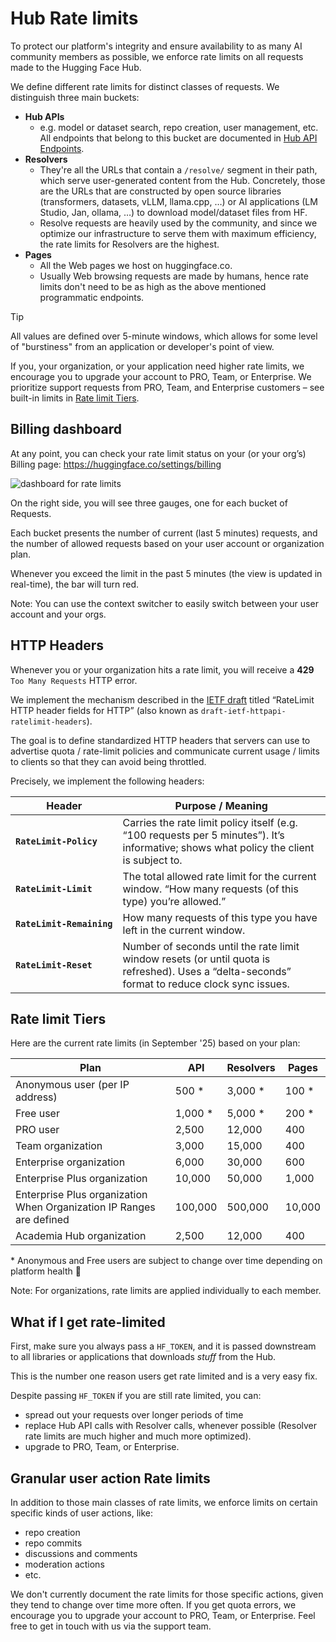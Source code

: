 # Hub Rate limits

To protect our platform's integrity and ensure availability to as many AI community members as possible, we enforce rate limits on all requests made to the Hugging Face Hub.

We define different rate limits for distinct classes of requests. We distinguish three main buckets:

- **Hub APIs**
  - e.g. model or dataset search, repo creation, user management, etc. All endpoints that belong to this bucket are documented in [Hub API Endpoints](./api).
- **Resolvers**
  - They're all the URLs that contain a `/resolve/` segment in their path, which serve user-generated content from the Hub. Concretely, those are the URLs that are constructed by open source libraries (transformers, datasets, vLLM, llama.cpp, …) or AI applications (LM Studio, Jan, ollama, …) to download model/dataset files from HF.
  - Resolve requests are heavily used by the community, and since we optimize our infrastructure to serve them with maximum efficiency, the rate limits for Resolvers are the highest.
- **Pages**
  - All the Web pages we host on huggingface.co. 
  - Usually Web browsing requests are made by humans, hence rate limits don't need to be as high as the above mentioned programmatic endpoints.

> [!TIP]
> All values are defined over 5-minute windows, which allows for some level of "burstiness" from an application or developer's point of view.

If you, your organization, or your application need higher rate limits, we encourage you to upgrade your account to PRO, Team, or Enterprise. We prioritize support requests from PRO, Team, and Enterprise customers – see built-in limits in [Rate limit Tiers](#rate-limit-tiers).

## Billing dashboard

At any point, you can check your rate limit status on your (or your org’s) Billing page: https://huggingface.co/settings/billing

![dashboard for rate limits](https://cdn-uploads.huggingface.co/production/uploads/5dd96eb166059660ed1ee413/0pzQQyuVG3c9tWjCqrX9Y.png)

On the right side, you will see three gauges, one for each bucket of Requests.

Each bucket presents the number of current (last 5 minutes) requests, and the number of allowed requests based on your user account or organization plan.

Whenever you exceed the limit in the past 5 minutes (the view is updated in real-time), the bar will turn red.

Note: You can use the context switcher to easily switch between your user account and your orgs.

## HTTP Headers

Whenever you or your organization hits a rate limit, you will receive a **429** `Too Many Requests` HTTP error.

We implement the mechanism described in the [IETF draft](https://datatracker.ietf.org/doc/draft-ietf-httpapi-ratelimit-headers/) titled “RateLimit HTTP header fields for HTTP” (also known as `draft-ietf-httpapi-ratelimit-headers`).

The goal is to define standardized HTTP headers that servers can use to advertise quota / rate-limit policies and communicate current usage / limits to clients so that they can avoid being throttled.

Precisely, we implement the following headers:

| Header                    | Purpose / Meaning                                                                                                                              |
| ------------------------- | ---------------------------------------------------------------------------------------------------------------------------------------------- |
| **`RateLimit‑Policy`**    | Carries the rate limit policy itself (e.g. “100 requests per 5 minutes”). It’s informative; shows what policy the client is subject to.        |
| **`RateLimit‑Limit`**     | The total allowed rate limit for the current window. “How many requests (of this type) you’re allowed.”                                        |
| **`RateLimit‑Remaining`** | How many requests of this type you have left in the current window.                                                                            |
| **`RateLimit‑Reset`**     | Number of seconds until the rate limit window resets (or until quota is refreshed). Uses a “delta-seconds” format to reduce clock sync issues. |

## Rate limit Tiers

Here are the current rate limits (in September '25) based on your plan:

| Plan                                                                      | API      | Resolvers | Pages  |
| ------------------------------------------------------------------------- | -------- | --------- | ------ |
| Anonymous user (per IP address)                                           | 500 \*   | 3,000 \*  | 100 \* |
| Free user                                                                 | 1,000 \* | 5,000 \*  | 200 \* |
| PRO user                                                                  | 2,500    | 12,000    | 400    |
| Team organization                                                         | 3,000    | 15,000    | 400    |
| Enterprise organization                                                   | 6,000    | 30,000    | 600    |
| Enterprise Plus organization                                              | 10,000   | 50,000    | 1,000  |
| Enterprise Plus organization <br> When Organization IP Ranges are defined | 100,000  | 500,000   | 10,000 |
| Academia Hub organization                                                 | 2,500    | 12,000    | 400    |

\* Anonymous and Free users are subject to change over time depending on platform health 🤞

Note: For organizations, rate limits are applied individually to each member.

## What if I get rate-limited

First, make sure you always pass a `HF_TOKEN`, and it is passed downstream to all libraries or applications that downloads _stuff_ from the Hub.

This is the number one reason users get rate limited and is a very easy fix.

Despite passing `HF_TOKEN` if you are still rate limited, you can:

- spread out your requests over longer periods of time
- replace Hub API calls with Resolver calls, whenever possible (Resolver rate limits are much higher and much more optimized).
- upgrade to PRO, Team, or Enterprise.

## Granular user action Rate limits

In addition to those main classes of rate limits, we enforce limits on certain specific kinds of user actions, like:

- repo creation
- repo commits
- discussions and comments
- moderation actions
- etc.

We don't currently document the rate limits for those specific actions, given they tend to change over time more often. If you get quota errors, we encourage you to upgrade your account to PRO, Team, or Enterprise.
Feel free to get in touch with us via the support team.

